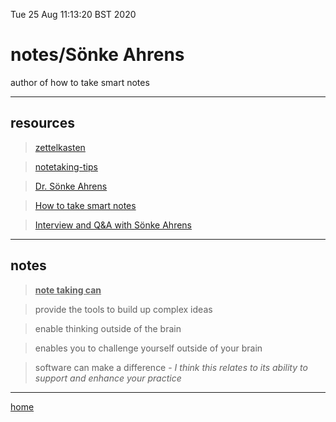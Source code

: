 Tue 25 Aug 11:13:20 BST 2020

# notes/Sönke Ahrens

author of how to take smart notes
___

## resources

> [zettelkasten](/home/pi/Documents/notesystem/zettelkasten.md)

> [notetaking-tips](/home/pi/Documents/notesystem/notetaking-tips.md)


>[Dr. Sönke Ahrens](https://www.findinggeniuspodcast.com/podcasts/duly-noted-dr-sonke-ahrens-author-how-to-take-smart-notes-finding-efficiency-in-note-taking-to-achieve-more-comprehensive-learning-and-increased-productivity/)

>[How to take smart notes](https://vimeo.com/275530205)

>[Interview and Q&A with Sönke Ahrens](https://www.youtube.com/watch?v=kXnR7qX3BDc&feature=emb_title)


___

## notes

> **<u>note taking can</u>**


> provide the tools to build up complex ideas

> enable thinking outside of the brain

> enables you to challenge yourself outside of your brain

> software can make a difference - *I think this relates to its ability to support and enhance your practice*

___

[home](/home/pi/Documents/notesystem/home.md)